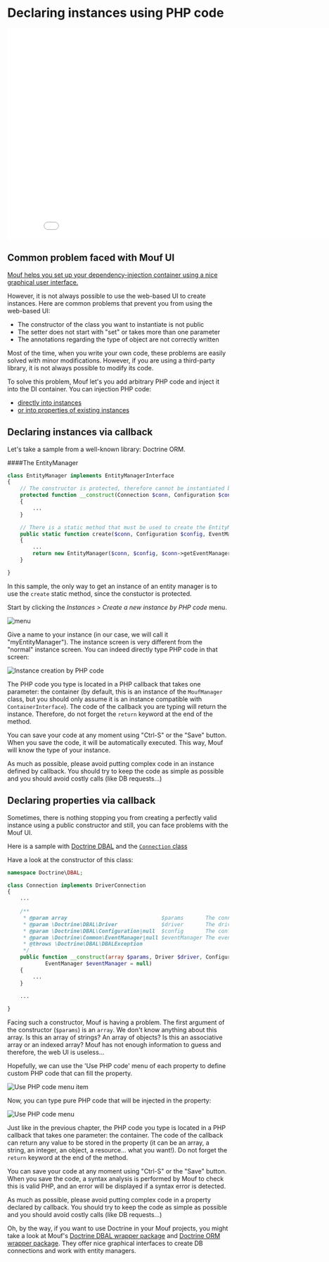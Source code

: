 Declaring instances using PHP code
==================================

<iframe width="853" height="480" src="//www.youtube.com/embed/_PIHPGS15os" frameborder="0" allowfullscreen></iframe>

Common problem faced with Mouf UI
---------------------------------

[Mouf helps you set up your dependency-injection container using a nice graphical user interface.](mouf_di_ui.md)

However, it is not always possible to use the web-based UI to create instances. Here are common problems that
prevent you from using the web-based UI:

- The constructor of the class you want to instantiate is not public
- The setter does not start with "set" or takes more than one parameter
- The annotations regarding the type of object are not correctly written

<div class="alert alert-info">Most of the time, when you write your own code, these problems are easily solved
with minor modifications. However, if you are using a third-party
library, it is not always possible to modify its code.</div>


To solve this problem, Mouf let's you add arbitrary PHP code and inject it into the DI container.
You can injection PHP code:

- [directly into instances](#instancesviacallback)
- [or into properties of existing instances](#propertiesviacallback)

<a id="instancesviacallback"></a>
Declaring instances via callback
--------------------------------

Let's take a sample from a well-known library: Doctrine ORM.

####The EntityManager
```php
class EntityManager implements EntityManagerInterface
{
	// The constructor is protected, therefore cannot be instantiated by Mouf
    protected function __construct(Connection $conn, Configuration $config, EventManager $eventManager)
    {
		...
    }

	// There is a static method that must be used to create the EntityManager
    public static function create($conn, Configuration $config, EventManager $eventManager = null)
    {
		...
        return new EntityManager($conn, $config, $conn->getEventManager());
    }

}
```

In this sample, the only way to get an instance of an entity manager is to use the `create` static method, since
the constuctor is protected.

Start by clicking the _Instances > Create a new instance by PHP code_ menu.

![menu](images/create_instance_by_php_code_menu.png)

Give a name to your instance (in our case, we will call it "myEntityManager").
The instance screen is very different from the "normal" instance screen. You can indeed directly type
PHP code in that screen:

![Instance creation by PHP code](images/create_instance_by_php_code.png)

The PHP code you type is located in a PHP callback that takes one parameter: the container (by default, this
is an instance of the `MoufManager` class, but you should only assume it is an instance compatible with
`ContainerInterface`).
The code of the callback you are typing will return the instance. Therefore, do not forget the `return` keyword
at the end of the method.

You can save your code at any moment using "Ctrl-S" or the "Save" button.
When you save the code, it will be automatically executed. This way, Mouf will know the type of your
instance.

As much as possible, please avoid putting complex code in an instance defined by callback.
You should try to keep the code as simple as possible and you should avoid costly calls (like DB requests...)

<a id="propertiesviacallback"></a>
Declaring properties via callback
---------------------------------

Sometimes, there is nothing stopping you from creating a perfectly valid instance using a public constructor
and still, you can face problems with the Mouf UI.

Here is a sample with [Doctrine DBAL](http://www.doctrine-project.org/projects/dbal.html) and the 
[`Connection` class](https://github.com/doctrine/dbal/blob/master/lib/Doctrine/DBAL/Connection.php#L200)

Have a look at the constructor of this class:

```php
namespace Doctrine\DBAL;

class Connection implements DriverConnection
{
    ...
    
    /**
     * @param array                              $params       The connection parameters.
     * @param \Doctrine\DBAL\Driver              $driver       The driver to use.
     * @param \Doctrine\DBAL\Configuration|null  $config       The configuration, optional.
     * @param \Doctrine\Common\EventManager|null $eventManager The event manager, optional.
     * @throws \Doctrine\DBAL\DBALException
     */
    public function __construct(array $params, Driver $driver, Configuration $config = null,
            EventManager $eventManager = null)
    {
        ...
    }
    
    ...

}
```

Facing such a constructor, Mouf is having a problem. The first argument of the constructor (`$params`)
is an `array`. We don't know anything about this array. Is this an array of strings? An array of objects?
Is this an associative array or an indexed array? Mouf has not enough information to guess and therefore, the
web UI is useless...

Hopefully, we can use the 'Use PHP code' menu of each property to define custom PHP code that can fill the property.

![Use PHP code menu item](images/define_property_by_php_code_menu.png)

Now, you can type pure PHP code that will be injected in the property:

![Use PHP code menu](images/define_property_by_php_code.png)

Just like in the previous chapter, the PHP code you type is located in a PHP callback that takes one parameter: 
the container.
The code of the callback can return any value to be stored in the property (it can
be an array, a string, an integer, an object, a resource... what you want!). Do not forget the `return` keyword
at the end of the method.

You can save your code at any moment using "Ctrl-S" or the "Save" button.
When you save the code, a syntax analysis is performed by Mouf to check this is valid PHP, and an error will
be displayed if a syntax error is detected.

As much as possible, please avoid putting complex code in a property declared by callback.
You should try to keep the code as simple as possible and you should avoid costly calls (like DB requests...)

<div class="alert alert-info">Oh, by the way, if you want to use Doctrine in your Mouf projects,
you might take a look at Mouf's <a href="http://mouf-php.com/packages/mouf/database.doctrine-dbal-wrapper/README.md">Doctrine DBAL wrapper package</a>
and <a href="http://mouf-php.com/packages/mouf/database.doctrine-orm-wrapper/README.md">Doctrine ORM wrapper package</a>.
They offer nice graphical interfaces to create DB connections and work with entity managers.</div>